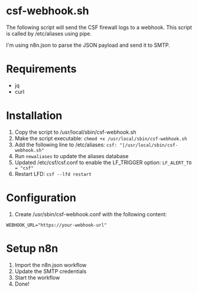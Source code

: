 # csf-webhook.sh
The following script will send the CSF firewall logs to a webhook. This script is called by /etc/aliases using pipe.

I'm using n8n.json to parse the JSON payload and send it to SMTP.

# Requirements
- jq
- curl

# Installation
1. Copy the script to /usr/local/sbin/csf-webhook.sh
2. Make the script executable: `chmod +x /usr/local/sbin/csf-webhook.sh`
3. Add the following line to /etc/aliases: `csf: "|/usr/local/sbin/csf-webhook.sh"`
4. Run `newaliases` to update the aliases database 
5. Updated /etc/csf/csf.conf to enable the LF_TRIGGER option: `LF_ALERT_TO = "csf"`
6. Restart LFD: `csf --lfd restart`

# Configuration
1. Create /usr/sbin/csf-webhook.conf with the following content:
```
WEBHOOK_URL="https://your-webhook-url"
```

# Setup n8n
1. Import the n8n.json workflow
2. Update the SMTP credentials
3. Start the workflow
4. Done!

